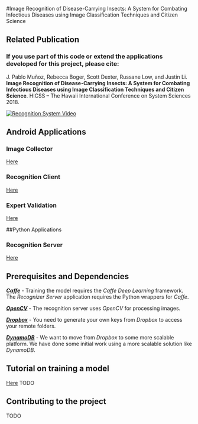 #Image Recognition of Disease-Carrying Insects: A System for Combating Infectious Diseases using Image Classification Techniques and Citizen Science

<!-- ## Welcome

This is the home page for the repositories that are  related to this project.-->

## Related Publication
### If you use part of this code or extend the applications developed for this project, please cite: 

J. Pablo Muñoz, Rebecca Boger, Scott Dexter, Russane Low, and Justin Li. **Image Recognition of Disease-Carrying Insects: A System for Combating Infectious Diseases using Image Classification Techniques and Citizen Science**. HICSS – The Hawaii International Conference on System Sciences 2018.

[![Recognition System Video](http://img.youtube.com/vi/iTjd30SCaqQ/hqdefault.jpg)](https://youtu.be/iTjd30SCaqQ?rel=0)

## Android Applications 

### Image Collector 

[Here](https://github.com/jpablomch/ImageCollector)

### Recognition Client

[Here](https://github.com/jpablomch/RecognitionClient)

### Expert Validation

[Here](https://github.com/jpablomch/ExpertValidation)

##Python Applications

### Recognition Server

[Here]()

## Prerequisites and Dependencies 

[***Caffe***](http://caffe.berkeleyvision.org/) - Training the model requires the *Caffe Deep Learning* framework. 
The *Recognizer Server* application requires the Python wrappers for *Caffe*. 

[***OpenCV***](http://opencv.org/) - The recognition server uses *OpenCV* for processing images. 

[***Dropbox***](http://dropbox.com) - You need to generate your own keys from *Dropbox* to access your remote folders.

[***DynamoDB***](https://aws.amazon.com/dynamodb/) - We want to move from *Dropbox* to some more scalable platform. We have done some initial work using a more scalable solution like *DynamoDB*.

## Tutorial on training a model

[Here]() TODO

## Contributing to the project

TODO
